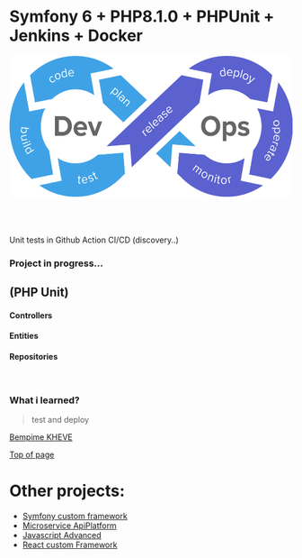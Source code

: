 # Symfony 6 + PHP8.1.0 + PHPUnit + Jenkins + Docker

<div align="center"><img src="public/images/cicd-gotestr.png" height="250" alt="image"></div>

<br/>

<br/>

<br/>

Unit tests in Github Action CI/CD (discovery..)

### Project in progress...

## (PHP Unit)

#### Controllers
#### Entities
#### Repositories

<br/>

### What i learned?

> test and deploy
>
[Bempime KHEVE](https://www.linkedin.com/in/bempime-kheve/)<br/>

<a href="https://github.com/Juju075/symfony-devops#symfony-6--php810---phpunit--jenkins--docker">Top of page</a>

# Other projects:

<ul>
    <li><a href="https://github.com/Juju075/php_framework">Symfony custom framework</a></li>
    <li><a href="#">Microservice ApiPlatform</a></li>
    <li><a href="#">Javascript Advanced</a></li>
    <li><a href="#">React custom Framework</a></li>
</ul>

<br>

